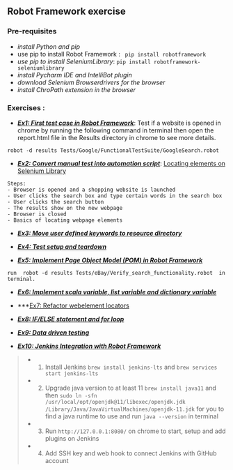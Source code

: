 ## Robot Framework exercise

### Pre-requisites 
- _install Python and pip_
- use pip to install Robot Framework : 
` 
pip install robotframework
`
- _use pip to install SeleniumLibrary_: 
`pip install robotframework-seleniumlibrary`
- _install Pycharm IDE and IntelliBot plugin_
- _download Selenium Browserdrivers for the browser_
- _install ChroPath extension in the browser_

### Exercises : 
- ***[Ex1: First test case in Robot Framework](https://github.com/ZJW-92/RobotFramework_exercise/blob/main/ex1/Tests/Google/FunctionalTestSuite/GoogleSearch.robot)***: Test if a website is opened in chrome by running the following command in terminal then open the report.html file in the Results directory in chrome to see more details. 

`robot -d results Tests/Google/FunctionalTestSuite/GoogleSearch.robot`


- ***[Ex2: Convert manual test into automation script](https://github.com/ZJW-92/RobotFramework_exercise/blob/main/ex2/Tests/eBay/BasicSearch.robot)***:
[Locating elements on Selenium Library](https://robotframework.org/SeleniumLibrary/SeleniumLibrary.html#Locating%20elements)

```
Steps: 
- Browser is opened and a shopping website is launched 
- User clicks the search box and type certain words in the search box
- User clicks the search button
- The results show on the new webpage
- Browser is closed
- Basics of locating webpage elements 

```

- ***[Ex3: Move user defined keywords to resource directory](https://github.com/ZJW-92/RobotFramework_exercise/blob/main/ex3/Tests/eBay/BasicSearch.robot)***

- ***[Ex4: Test setup and teardown](https://github.com/ZJW-92/RobotFramework_exercise/blob/main/ex4/Tests/eBay/BasicSearch.robot)***

- ***[Ex5: Implement Page Object Model (POM) in Robot Framework](https://github.com/ZJW-92/RobotFramework_exercise/blob/main/ex5/Tests/eBay/Verify_search_functionality.robot)***

```
run  robot -d results Tests/eBay/Verify_search_functionality.robot  in terminal. 
```

- ***[Ex6: Implement scala variable, list variable and dictionary variable](https://github.com/ZJW-92/RobotFramework_exercise/blob/main/ex6/Tests/eBay/Verify_search_functionality.robot)***

- ***[Ex7: Refactor webelement locators](https://github.com/ZJW-92/RobotFramework_exercise/blob/main/ex7/Tests/eBay/Verify_search_functionality.robot)
- ***[Ex8: IF/ELSE statement and for loop](https://github.com/ZJW-92/RobotFramework_exercise/tree/main/ex8/Tests)***
-  ***[Ex9: Data driven testing ](https://github.com/ZJW-92/RobotFramework_exercise/blob/main/ex9/DataDrivenTesting.robot)***
- ***[Ex10: Jenkins Integration with Robot Framework]()***

> - 1. Install Jenkins `brew install jenkins-lts` and `brew services start jenkins-lts` 
>- 2. Upgrade java version to at least 11  `brew install java11` and then `sudo ln -sfn /usr/local/opt/openjdk@11/libexec/openjdk.jdk /Library/Java/JavaVirtualMachines/openjdk-11.jdk` for you to find a java runtime to use and run `java --version` in terminal
>- 3. Run `http://127.0.0.1:8080/` on chrome to start, setup and add plugins on Jenkins 
>- 4. Add SSH key and web hook to connect Jenkins with GitHub account 

